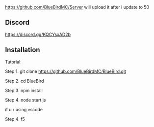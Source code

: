 https://github.com/BlueBirdMC/Server
will upload it after i update to 50

## Discord
https://discord.gg/KQCYsxAD2b

## Installation
Tutorial:

Step 1. git clone https://github.com/BlueBirdMC/BlueBird.git

Step 2. cd BlueBird

Step 3. npm install

Step 4. node start.js

if u r using vscode

Step 4. f5
